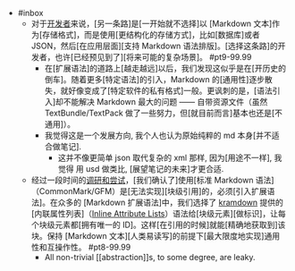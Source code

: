 - #inbox
    - 对于[开发者](https://ld246.com/article/1619080345258)来说，[另一条路]是[一开始就不选择]以 [Markdown 文本]作为[存储格式]，而是使用[更结构化的存储方式]，比如[数据库]或者 JSON，然后[在应用层面][支持 Markdown 语法排版]。[选择这条路]的开发者，也许[已经预见到了][将来可能的复杂场景]。 #pt9-99.99
        - 在[扩展语法]的道路上[越走越远]以后，我们发现这似乎是在[开历史的倒车]。随着更多[特定语法]的引入，Markdown 的[通用性]逐步散失，就好像变成了[特定软件的私有格式]一般。更讽刺的是，[语法引入]却不能解决 Markdown 最大的问题 —— 自带资源文件（虽然 TextBundle/TextPack 做了一些努力，但[就目前而言]基本也还是[不通用]）。
        - 我觉得这是一个发展方向, 我个人也认为原始纯粹的 md 本身[并不适合做笔记].
            - 这并不像更简单 json 取代复杂的 xml 那样, 因为[用途不一样], 我觉得 用 usd 做类比, [展望笔记的未来]才更合适.
    - 经过一段时间的[调研和尝试](https://ld246.com/article/1619868273581)，[我们确认了]使用[标准 Markdown 语法]（CommonMark/GFM）是[无法实现][块级引用]的，必须[引入扩展语法]。在众多的 [Markdown 扩展语法]中，我们选择了 [kramdown](https://link.ld246.com/forward?goto=https%3A%2F%2Fkramdown.gettalong.org) 提供的[内联属性列表]（[Inline Attribute Lists](https://link.ld246.com/forward?goto=https%3A%2F%2Fkramdown.gettalong.org%2Fsyntax.html%23inline-attribute-lists)）语法给[块级元素][做标识]，让每个块级元素都[拥有唯一的 ID]。这样[在引用的时候]就能[精确地获取到]该块。保持 [Markdown 文本][人类易读写]的前提下[最大限度地实现]通用性和互操作性。 #pt8-99.99
        - All non-trivial [[abstraction]]s, to some degree, are leaky.
